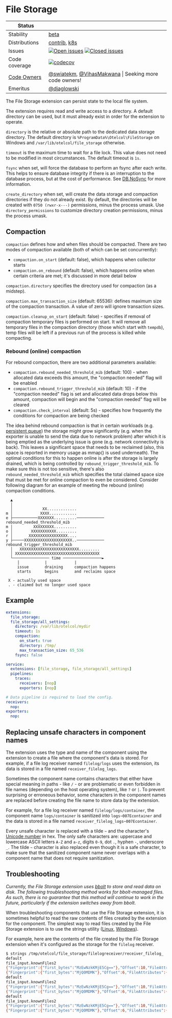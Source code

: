 # File Storage

<!-- status autogenerated section -->
| Status        |           |
| ------------- |-----------|
| Stability     | [beta]  |
| Distributions | [contrib], [k8s] |
| Issues        | [![Open issues](https://img.shields.io/github/issues-search/open-telemetry/opentelemetry-collector-contrib?query=is%3Aissue%20is%3Aopen%20label%3Aextension%2Ffilestorage%20&label=open&color=orange&logo=opentelemetry)](https://github.com/open-telemetry/opentelemetry-collector-contrib/issues?q=is%3Aopen+is%3Aissue+label%3Aextension%2Ffilestorage) [![Closed issues](https://img.shields.io/github/issues-search/open-telemetry/opentelemetry-collector-contrib?query=is%3Aissue%20is%3Aclosed%20label%3Aextension%2Ffilestorage%20&label=closed&color=blue&logo=opentelemetry)](https://github.com/open-telemetry/opentelemetry-collector-contrib/issues?q=is%3Aclosed+is%3Aissue+label%3Aextension%2Ffilestorage) |
| Code coverage | [![codecov](https://codecov.io/github/open-telemetry/opentelemetry-collector-contrib/graph/main/badge.svg?component=extension_file_storage)](https://app.codecov.io/gh/open-telemetry/opentelemetry-collector-contrib/tree/main/?components%5B0%5D=extension_file_storage&displayType=list) |
| [Code Owners](https://github.com/open-telemetry/opentelemetry-collector-contrib/blob/main/CONTRIBUTING.md#becoming-a-code-owner)    | [@swiatekm](https://www.github.com/swiatekm), [@VihasMakwana](https://www.github.com/VihasMakwana) \| Seeking more code owners! |
| Emeritus      | [@djaglowski](https://www.github.com/djaglowski) |

[beta]: https://github.com/open-telemetry/opentelemetry-collector/blob/main/docs/component-stability.md#beta
[contrib]: https://github.com/open-telemetry/opentelemetry-collector-releases/tree/main/distributions/otelcol-contrib
[k8s]: https://github.com/open-telemetry/opentelemetry-collector-releases/tree/main/distributions/otelcol-k8s
<!-- end autogenerated section -->

The File Storage extension can persist state to the local file system.

The extension requires read and write access to a directory. A default directory can be used, but it must already exist in order for the extension to operate.

`directory` is the relative or absolute path to the dedicated data storage directory. 
The default directory is `%ProgramData%\Otelcol\FileStorage` on Windows and `/var/lib/otelcol/file_storage` otherwise.

`timeout` is the maximum time to wait for a file lock. This value does not need to be modified in most circumstances.
The default timeout is `1s`.

`fsync` when set, will force the database to perform an fsync after each write.  This helps to ensure database integrity if there is an interruption to the database process, but at the cost of performance.  See [DB.NoSync](https://pkg.go.dev/go.etcd.io/bbolt#DB) for more information.

`create_directory` when set, will create the data storage and compaction directories if they do not already exist.
By default, the directories will be created with `0750 (rwxr-x---)` permissions, minus the process umask.
Use `directory_permissions` to customize directory creation permissions, minus the process umask.


## Compaction
`compaction` defines how and when files should be compacted. There are two modes of compaction available (both of which can be set concurrently):
- `compaction.on_start` (default: false), which happens when collector starts
- `compaction.on_rebound` (default: false), which happens online when certain criteria are met; it's discussed in more detail below

`compaction.directory` specifies the directory used for compaction (as a midstep).

`compaction.max_transaction_size` (default: 65536): defines maximum size of the compaction transaction.
A value of zero will ignore transaction sizes.

`compaction.cleanup_on_start` (default: false) - specifies if removal of compaction temporary files is performed on start.
It will remove all temporary files in the compaction directory (those which start with `tempdb`),
temp files will be left if a previous run of the process is killed while compacting.

### Rebound (online) compaction

For rebound compaction, there are two additional parameters available:
- `compaction.rebound_needed_threshold_mib` (default: 100) - when allocated data exceeds this amount, the "compaction needed" flag will be enabled
- `compaction.rebound_trigger_threshold_mib` (default: 10) - if the "compaction needed" flag is set and allocated data drops below this amount, compaction will begin and the "compaction needed" flag will be cleared
- `compaction.check_interval` (default: 5s) - specifies how frequently the conditions for compaction are being checked

The idea behind rebound compaction is that in certain workloads (e.g. [persistent queue](https://github.com/open-telemetry/opentelemetry-collector/tree/main/exporter/exporterhelper#persistent-queue)) the storage might grow significantly (e.g. when the exporter is unable to send the data due to network problem) after which it is being emptied as the underlying issue is gone (e.g. network connectivity is back). This leaves a significant space that needs to be reclaimed (also, this space is reported in memory usage as mmap() is used underneath). The optimal conditions for this to happen online is after the storage is largely drained, which is being controlled by `rebound_trigger_threshold_mib`. To make sure this is not too sensitive, there's also `rebound_needed_threshold_mib` which specifies the total claimed space size that must be met for online compaction to even be considered. Consider following diagram for an example of meeting the rebound (online) compaction conditions.

```
  ▲
  │
  │             XX.............
m │            XXXX............
e ├───────────XXXXXXX..........────────────  rebound_needed_threshold_mib
m │         XXXXXXXXX..........
o │        XXXXXXXXXXX.........
r │       XXXXXXXXXXXXXXXXX....
y ├─────XXXXXXXXXXXXXXXXXXXXX..────────────  rebound_trigger_threshold_mib
  │   XXXXXXXXXXXXXXXXXXXXXXXXXX.........
  │ XXXXXXXXXXXXXXXXXXXXXXXXXXXXXXXXXXXXX
  └──────────────── time ─────────────────►
     │           |            |
     issue       draining     compaction happens
     starts      begins       and reclaims space

 X - actually used space
 . - claimed but no longer used space
```

## Example

```yaml
extensions:
  file_storage:
  file_storage/all_settings:
    directory: /var/lib/otelcol/mydir
    timeout: 1s
    compaction:
      on_start: true
      directory: /tmp/
      max_transaction_size: 65_536
    fsync: false

service:
  extensions: [file_storage, file_storage/all_settings]
  pipelines:
    traces:
      receivers: [nop]
      exporters: [nop]

# Data pipeline is required to load the config.
receivers:
  nop:
exporters:
  nop:
```

## Replacing unsafe characters in component names

The extension uses the type and name of the component using the extension to create a file where the component's data is stored.
For example, if a file log receiver named `filelog/logs` uses the extension, its data is stored in a file named `receiver_filelog_logs`.

Sometimes the component name contains characters that either have special meaning in paths - like `/` - or are problematic or even forbidden in file names (depending on the host operating system), like `?` or `|`.
To prevent surprising or erroneous behavior, some characters in the component names are replaced before creating the file name to store data by the extension.

For example, for a file log receiver named `filelog/logs/container`, the component name `logs/container` is sanitized into `logs~007Econtainer` and the data is stored in a file named `receiver_filelog_logs~007Econtainer`.

Every unsafe character is replaced with a tilde `~` and the character's [Unicode number][unicode_chars] in hex.
The only safe characters are: uppercase and lowercase ASCII letters `A-Z` and `a-z`, digits `0-9`, dot `.`, hyphen `-`, underscore `_`.
The tilde `~` character is also replaced even though it is a safe character, to make sure that the sanitized component name never overlaps with a component name that does not require sanitization.

[unicode_chars]: https://en.wikipedia.org/wiki/List_of_Unicode_characters


## Troubleshooting

_Currently, the File Storage extension uses [bbolt](https://github.com/etcd-io/bbolt) to store and read data on disk. The
following troubleshooting method works for bbolt-managed files. As such, there is no guarantee that this method will continue to work in the future, particularly if the extension switches away from bbolt._

When troubleshooting components that use the File Storage extension, it is sometimes helpful to read the raw contents of
files created by the extension for the component.  The simplest way to read files
created by the File Storage extension is to use the strings utility ([Linux](https://man7.org/linux/man-pages/man1/strings.1.html),
[Windows](https://learn.microsoft.com/en-us/sysinternals/downloads/strings)).

For example, here are the contents of the file created by the File Storage extension when it's configured as the storage
for the `filelog` receiver.

```sh
$ strings /tmp/otelcol/file_storage/filelogreceiver/receiver_filelog_
default
file_input.knownFiles2
{"Fingerprint":{"first_bytes":"MzEwNzkKMjE5Cg=="},"Offset":10,"FileAttributes":{"log.file.name":"1.log"},"HeaderFinalized":false,"FlushState":{"LastDataChange":"2024-03-20T18:16:18.164331-07:00","LastDataLength":0}}
{"Fingerprint":{"first_bytes":"MjQ0MDMK"},"Offset":6,"FileAttributes":{"log.file.name":"2.log"},"HeaderFinalized":false,"FlushState":{"LastDataChange":"2024-03-20T18:16:39.96429-07:00","LastDataLength":0}}
default
file_input.knownFiles2
{"Fingerprint":{"first_bytes":"MzEwNzkKMjE5Cg=="},"Offset":10,"FileAttributes":{"log.file.name":"1.log"},"HeaderFinalized":false,"FlushState":{"LastDataChange":"2024-03-20T18:16:18.164331-07:00","LastDataLength":0}}
{"Fingerprint":{"first_bytes":"MjQ0MDMK"},"Offset":6,"FileAttributes":{"log.file.name":"2.log"},"HeaderFinalized":false,"FlushState":{"LastDataChange":"2024-03-20T18:16:39.96429-07:00","LastDataLength":0}}
default
file_input.knownFiles2
{"Fingerprint":{"first_bytes":"MzEwNzkKMjE5Cg=="},"Offset":10,"FileAttributes":{"log.file.name":"1.log"},"HeaderFinalized":false,"FlushState":{"LastDataChange":"2024-03-20T18:16:18.164331-07:00","LastDataLength":0}}
{"Fingerprint":{"first_bytes":"MjQ0MDMK"},"Offset":6,"FileAttributes":{"log.file.name":"2.log"},"HeaderFinalized":false,"FlushState":{"LastDataChange":"2024-03-20T18:16:39.96429-07:00","LastDataLength":0}}
```
